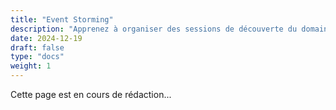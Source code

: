 ```yaml
---
title: "Event Storming"
description: "Apprenez à organiser des sessions de découverte du domaine avec les experts métier"
date: 2024-12-19
draft: false
type: "docs"
weight: 1
---
```

Cette page est en cours de rédaction...